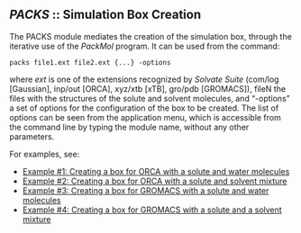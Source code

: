 ## *PACKS* :: Simulation Box Creation

The PACKS module mediates the creation of the simulation box, through the iterative use of the _PackMol_ program. It can be used from the command:

	packs file1.ext file2.ext {...} -options

where _ext_ is one of the extensions recognized by _Solvate Suite_ (com/log [Gaussian], inp/out [ORCA], xyz/xtb [xTB], gro/pdb [GROMACS]), fileN the files with the structures of the solute and solvent molecules, and “-options” a set of options for the configuration of the box to be created. The list of options can be seen from the application menu, which is accessible from the command line by typing the module name, without any other parameters.

For examples, see:

* [Example #1: Creating a box for ORCA with a solute and water molecules](https://github.com/otaviolsantana/solvate/tree/main/tests/2_PACKS_Test01)
* [Example #2: Creating a box for ORCA with a solute and solvent mixture](https://github.com/otaviolsantana/solvate/tree/main/tests/2_PACKS_Test02)
* [Example #3: Creating a box for GROMACS with a solute and water molecules](https://github.com/otaviolsantana/solvate/tree/main/tests/2_PACKS_Test03)
* [Example #4: Creating a box for GROMACS with a solute and a solvent mixture](https://github.com/otaviolsantana/solvate/tree/main/tests/2_PACKS_Test04)

